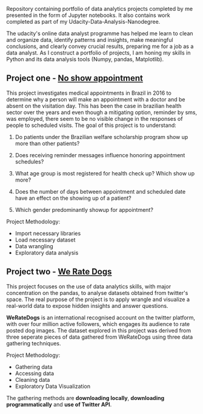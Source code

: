 



Repository containing portfolio of data analytics projects completed by me presented in the form of Jupyter notebooks.
It also contains work completed as part of my Udacity-Data-Analysis-Nanodegree.

The udacity's online data analyst programme has helped me learn to clean and organize data, identify patterns and insights, make meaningful conclusions, and clearly convey crucial results, preparing me for a job as a data analyst. As I construct a portfolio of projects, I am honing my skills in Python and its data analysis tools (Numpy, pandas, Matplotlib).

## Project one - [No show appointment](https://github.com/ramanprecious/Data-Analyst-Portfolio/blob/main/Investigate_a_Dataset.ipynb)

This project investigates medical appointments in Brazil in 2016 to determine why a person will make an appointment with a doctor and be absent on the visitation day. This has been the case in brazilian health sector over the years and even though a mitigating option, reminder by sms, was employed, there seem to be no visible change in the responses of people to scheduled visits. 
The goal of this project is to understand:

1. Do patients under the Brazilian welfare scholarship program show up more than other patients?

2. Does receiving reminder messages influence honoring appointment schedules?

3. What age group is most registered for health check up? Which show up more?

4. Does the number of days between appointment and scheduled date have an effect on the showing up of a patient?

5. Which gender predominantly showup for appointment?

Project Methodology:
- Import necessary libraries
- Load necessary dataset
- Data wrangling
- Exploratory data analysis

## Project two - [We Rate Dogs](https://github.com/ramanprecious/Data-Analyst-Portfolio/blob/main/WeRateDogs/wrangle_act.ipynb)

This project focuses on the use of data analytics skills, with major concentration on the pandas, to analyse datasets obtained from twitter's space. The real purpose of the project is to apply wrangle and visualize a real-world data to expose hidden insights and answer questions. 

**WeRateDogs** is an international recognised account on the twitter platform, with over four million active followers, which engages its audience to rate posted dog images. The dataset explored in this project was derived from three seperate pieces of data gathered from WeRateDogs using three data gathering techniques.

Project Methodology:
- Gathering data
- Accessing data
- Cleaning data
- Exploratory Data Visualization

The gathering methods are **downloading locally**, **downloading programmatically** and **use of Twitter API**. 
